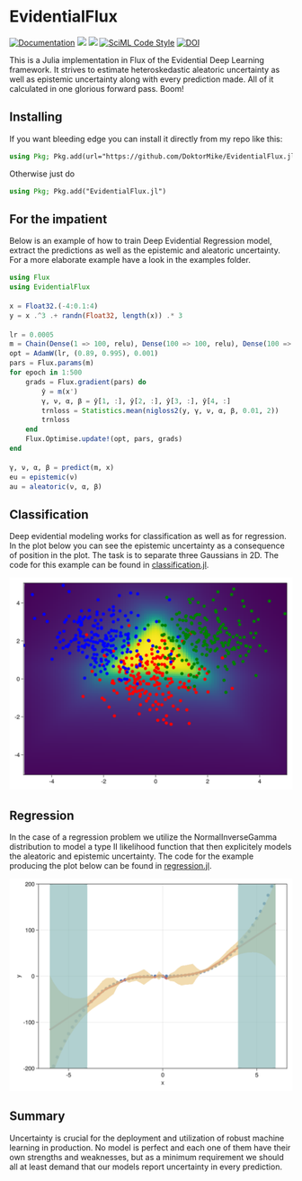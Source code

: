 # EvidentialFlux

[![Documentation](https://github.com/DoktorMike/EvidentialFlux.jl/actions/workflows/documentation.yml/badge.svg)](https://github.com/DoktorMike/EvidentialFlux.jl/actions/workflows/documentation.yml)
[![](https://img.shields.io/badge/docs-stable-blue.svg)](https://doktormike.github.io/EvidentialFlux.jl/stable)
[![](https://img.shields.io/badge/docs-dev-blue.svg)](https://doktormike.github.io/EvidentialFlux.jl/dev)
[![SciML Code Style](https://img.shields.io/static/v1?label=code%20style&message=SciML&color=9558b2&labelColor=389826)](https://github.com/SciML/SciMLStyle)
[![DOI](https://zenodo.org/badge/487830887.svg)](https://zenodo.org/badge/latestdoi/487830887)

This is a Julia implementation in Flux of the Evidential Deep Learning
framework. It strives to estimate heteroskedastic aleatoric uncertainty as well
as epistemic uncertainty along with every prediction made. All of it calculated
in one glorious forward pass. Boom!

## Installing

If you want bleeding edge you can install it directly from my repo like this:

```julia
using Pkg; Pkg.add(url="https://github.com/DoktorMike/EvidentialFlux.jl")
```

Otherwise just do

```julia
using Pkg; Pkg.add("EvidentialFlux.jl")
```

## For the impatient

Below is an example of how to train Deep Evidential Regression model, extract
the predictions as well as the epistemic and aleatoric uncertainty. For a more
elaborate example have a look in the examples folder.

```julia
using Flux
using EvidentialFlux

x = Float32.(-4:0.1:4)
y = x .^3 .+ randn(Float32, length(x)) .* 3

lr = 0.0005
m = Chain(Dense(1 => 100, relu), Dense(100 => 100, relu), Dense(100 => 100, relu), NIG(100 => 1))
opt = AdamW(lr, (0.89, 0.995), 0.001)
pars = Flux.params(m)
for epoch in 1:500
    grads = Flux.gradient(pars) do
        ŷ = m(x') 
        γ, ν, α, β = ŷ[1, :], ŷ[2, :], ŷ[3, :], ŷ[4, :]
        trnloss = Statistics.mean(nigloss2(y, γ, ν, α, β, 0.01, 2))
        trnloss
    end
    Flux.Optimise.update!(opt, pars, grads)
end

γ, ν, α, β = predict(m, x)
eu = epistemic(ν)
au = aleatoric(ν, α, β)
```

## Classification

Deep evidential modeling works for classification as well as for regression. In
the plot below you can see the epistemic uncertainty as a consequence of
position in the plot. The task is to separate three Gaussians in 2D. The code
for this example can be found in
[classification.jl](examples/classification.jl).

![uncertainty](images/threegaussians.png)

## Regression

In the case of a regression problem we utilize the NormalInverseGamma
distribution to model a type II likelihood function that then explicitely
models the aleatoric and epistemic uncertainty. The code for the example
producing the plot below can be found in
[regression.jl](examples/regression.jl).

![uncertainty](images/cubefun.png)

## Summary

Uncertainty is crucial for the deployment and utilization of robust machine
learning in production. No model is perfect and each one of them have
their own strengths and weaknesses, but as a minimum requirement we should all
at least demand that our models report uncertainty in every prediction.
